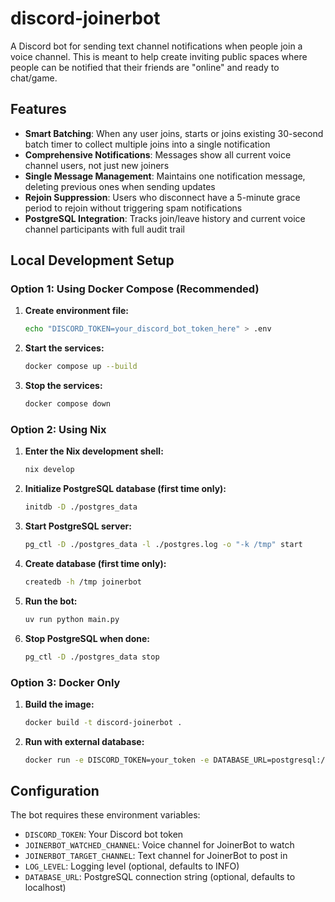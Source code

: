 # discord-joinerbot

A Discord bot for sending text channel notifications when people join a voice channel.
This is meant to help create inviting public spaces where people can be notified that
their friends are "online" and ready to chat/game.

## Features

- **Smart Batching**: When any user joins, starts or joins existing 30-second batch timer to collect multiple joins into a single notification
- **Comprehensive Notifications**: Messages show all current voice channel users, not just new joiners
- **Single Message Management**: Maintains one notification message, deleting previous ones when sending updates
- **Rejoin Suppression**: Users who disconnect have a 5-minute grace period to rejoin without triggering spam notifications
- **PostgreSQL Integration**: Tracks join/leave history and current voice channel participants with full audit trail

## Local Development Setup

### Option 1: Using Docker Compose (Recommended)

1. **Create environment file:**
   ```bash
   echo "DISCORD_TOKEN=your_discord_bot_token_here" > .env
   ```

2. **Start the services:**
   ```bash
   docker compose up --build
   ```

3. **Stop the services:**
   ```bash
   docker compose down
   ```

### Option 2: Using Nix

1. **Enter the Nix development shell:**
   ```bash
   nix develop
   ```

2. **Initialize PostgreSQL database (first time only):**
   ```bash
   initdb -D ./postgres_data
   ```

3. **Start PostgreSQL server:**
   ```bash
   pg_ctl -D ./postgres_data -l ./postgres.log -o "-k /tmp" start
   ```

4. **Create database (first time only):**
   ```bash
   createdb -h /tmp joinerbot
   ```

5. **Run the bot:**
   ```bash
   uv run python main.py
   ```

6. **Stop PostgreSQL when done:**
   ```bash
   pg_ctl -D ./postgres_data stop
   ```

### Option 3: Docker Only

1. **Build the image:**
   ```bash
   docker build -t discord-joinerbot .
   ```

2. **Run with external database:**
   ```bash
   docker run -e DISCORD_TOKEN=your_token -e DATABASE_URL=postgresql://user:pass@host:port/dbname discord-joinerbot
   ```

## Configuration

The bot requires these environment variables:
- `DISCORD_TOKEN`: Your Discord bot token
- `JOINERBOT_WATCHED_CHANNEL`: Voice channel for JoinerBot to watch
- `JOINERBOT_TARGET_CHANNEL`: Text channel for JoinerBot to post in
- `LOG_LEVEL`: Logging level (optional, defaults to INFO)
- `DATABASE_URL`: PostgreSQL connection string (optional, defaults to localhost)
